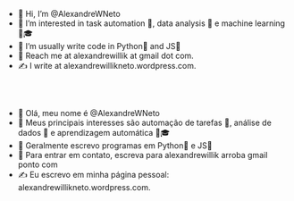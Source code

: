 
- 👋 Hi, I’m @AlexandreWNeto
- 🤔 I’m interested in task automation 🤖, data analysis 🔎 e machine learning 🤖🎓
- 📖 I’m usually write code in Python🐍 and JS📜
- 📧 Reach me at alexandrewillik at gmail dot com.
- ✍️ I write at alexandrewillikneto.wordpress.com.  
<br /> 
<br /> 

- 👋 Olá, meu nome é @AlexandreWNeto
- 🤔 Meus principais interesses são automação de tarefas 🤖, análise de dados 🔎 e aprendizagem automática 🤖🎓
- 📖 Geralmente escrevo programas em Python🐍 e JS📜
- 📧 Para entrar em contato, escreva para alexandrewillik arroba gmail ponto com
- ✍️ Eu escrevo em minha página pessoal: alexandrewillikneto.wordpress.com.


